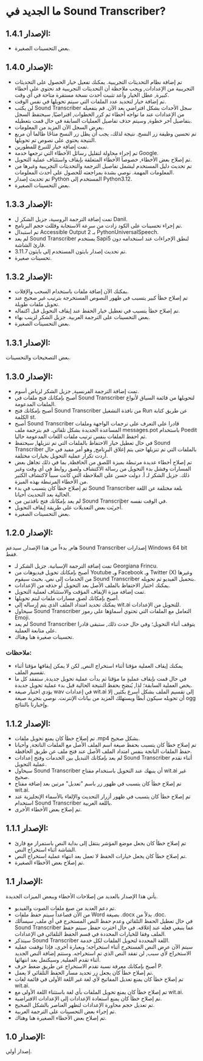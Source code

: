# ما الجديد في Sound Transcriber?

## الإصدار 1.4.1:

- بعض التحسينات الصغيرة.

## الإصدار 1.4.0:

- تم إضافة نظام التحديثات التجريبية. يمكنك تفعيل خيار الحصول على التحديثات التجريبية من الإعدادات, ويجب ملاحظة أن التحديثات التجريبية قد تحتوي على أخطاء كبيرة, عطل الخيار وأعد تثبيت أحدث نسخة مستقرة متاحة في أي وقت.
- تم إضافة خيار لتحديد عدد الملفات التي سيتم تحويلها في نفس الوقت.
- لن يكتب Sound Transcriber سجل الأحداث بشكل افتراضي بعد الآن. قم بتفعيله من الإعدادات عند ما تواجه أخطاء ثم كرر الخطوات, افتراضيًا, سيحتفظ السجل بتفاصيل آخر خطوة, وسيتم حذف تفاصيل العمليات السابقة في حال قمت بتعطيله.
- يعرض السجل الآن المزيد من المعلومات.
- تم تحسين وظيفة زر النسخ. نتيجة لذلك، يجب أن يظل زر النسخ متاحًا طالما أن مربع النتيجة يحتوي على نصوص تم تحويلها.
- تمت إضافة خيار للتبرع للمطورين.	
- تم إجراء محاولة لتقليل رسائل الأخطاء التي ترجعها خدمة Google.
- تم إصلاح بعض الأخطاء, خصوصأ الأخطاء المتعلقة بإيقاف واستئناف عملية التحويل.
- تم تحديث دليل المستخدم ليشمل تفاصيل الترجمة والتحديثات التجريبية وغيرها من المعلومات المهمة. نوصي بشدة بمراجعته للحصول على أحدث المعلومات.
- تم تحديث إصدار Python المستخدم إلى Python3.12.
- بعض التحسينات الصغيرة.

## الإصدار 1.3.3:

- تمت إضافة  الترجمة الروسية، جزيل الشكر ل Danil.
- تم إجراء تحسينات على الكود زادت من سرعة الاستجابة وقللت حجم البرنامج.
- تم استبدال Accessible Output 2 بـ PythonUniversalSpeech.
- لم يعد Sound Transcriber يستخدم Sapi5 لنطق الإجراءات عند استخدامه دون قارئ الشاشة.
- تم تحديث إصدار بايثون المستخدم إلى بايثون 3.11.7.
- تحسينات صغيرة.

## الإصدار 1.3.2:

- يمكنك الآن إضافة ملفات باستخدام السحب والإفلات.
- تم إصلاح خطأ كبير يتسبب في ظهور النصوص المستخرجة بترتيب غير صحيح عند تحويل ملفات طويلة.
- تم إصلاح خطأ يتسبب في تعطيل خيار الحفظ عند إيقاف التحويل قبل اكتماله.
- بعض التحسينات على الترجمة العربية. جزيل الشكر لزينب بهاء.
- بعض التحسينات الصغيرة.

## الإصدار 1.3.1:

بعض التصحيحات والتحسينات.

## الإصدار 1.3.0:

- تمت إضافة الترجمة الفرنسية, جزيل الشكر لرياض أسوم.
- أصبح بإمكانك فتح ملفات في Sound Transcriber لتحويلها من قائمة السياق لأنواع الملفات المدعومة.
- أصبح بإمكانك فتح Sound Transcriber من نافذة التشغيل Run عن طريق كتابة الكلمة st.
- أصبح Sound Transcriber قادرا على التعرف على ترجمات الواجهة وملفات المساعدة الجديدة بشكل تلقائي. قم بترجمة ملف messages.pot باستخدام Poedit ثم احفظ الملفات بنفس ترتيب ملفات اللغات المدعومة حاليا.
- في حال تعطيل خيار الاحتفاظ بالملفات التي تم تنزيلها, سيحتفظ Sound Transcriber بالملفات التي تم تنزيلها حتى يتم إغلاق البرنامج, وهو أمر مفيد في حال أردت تكرار عملية التحويل بخيارات مختلفة.
- تم إصلاح أخطاء عديدة مرتبطة بميزة اللصق من الحافظة, بما في ذلك تجاهل بعض المسارات وفشل بدء التحويل من رسالة الاكتشاف ولصق روابط في أي وقت وغير ذلك. جزيل الشكر لـ أ. دولت حسن على الملاحظة التي كانت سبباً لاكتشاف الكثير من الأخطاء المرتبطة بهذه الميزة.
- تم إصلاح خطأ كان يتسبب في بدء Sound Transcriber بلغة مختلفة عن اللغة الحالية بعد التحديث أحيانا.
- لم يعد بإمكانك فتح نافذتين من Sound Transcriber في الوقت نفسه.
- أُجريَت بعض التعديلات على طريقة إيقاف التحويل.
- بعض التحسينات الصغيرة.

## الإصدار 1.2.0:

هام, بدءاً من هذا الإصدار, سيدعم Sound Transcriber إصدارات Windows 64 bit فقط.

- تمت إضافة الترجمة الإسبانية. جزيل الشكر لـ Georgiana Frincu.
- أصبح بإمكانك تحويل فيديوهات من Youtube وـ Facebook وـ Twitter (X) وغيرها من الخدمات إلى نص، بحيث سيقوم Sound Transcriber بتحميل الفيديو ثم تحويله.
- يمكنك اختيار الاحتفاظ بالملف الأصل بعد التحويل أو حذفه من الإعدادات.
- تمت إضافة ميزة الإيقاف المؤقت والاستئناف لعملية التحويل.
- أصبح بإمكانك لصق مسارات ملفات ليتم تحويلها.
- يمكنك تحديد امتداد الملف الذي يتم إرساله إلى wit.ai للتحويل من الإعدادات.
- سيحاول Sound Transcriber التعامل مع الملفات التي تحتوي أسماؤها على رموز Emoji.
- لم يعد Sound Transcriber يتوقف أثناء التحويل؛ وفي حال حدث ذلك, ستبقى قادرا على متابعة العملية.
- تحسينات صغيرة هنا وهناك.

### ملاحظات:

- يمكنك إيقاف العملية مؤقتا أثناء استخراج النص, لكن لا يمكن إيقافها مؤقتا أثناء تقسيم الملف.
- في حال قمت بإيقاف عمليةٍ ما مؤقتا ثم بدأت عملية تحويل جديدة, ستفقد كل ما يخص العملية السابقة؛ لذا, يُنصَح بحفظ النتيجة الحالية قبل بدء عملية تحويل جديدة.
- يؤدي اختيار صيغة wav في إعدادات wit.ai إلى تقسيم الملف بشكل أسرع بكثير, إلا أن تحويله سيكون أبطأ ويستهلك المزيد من بيانات الإنترنت. نوصي بتجربة صيغة ogg وإخبارنا بالنتائج.

## الإصدار 1.1.2:

- تم إصلاح خطأ كان يمنع تحويل ملفات .mp4 بشكل صحيح.
- تم إصلاح خطأ كان يتسبب بحفظ صيغة اسم الملف الأصل مع الملفات الناتجة, وأحيانا حفظ الملفات الناتجة بنفس امتداد الملف الأصل عند فتح ملف عن طريق الحافظة.
- لم يعد بإمكانك التبديل بين الخدمات وفتح إعدادات Sound Transcriber أثناء تقدم عملية التحويل.
- سيحاول Sound Transcriber أن ينبهك عند التحويل باستخدام مفتاح wit.ai غير صحيح.
- تم إصلاح خطأ كان يتسبب في ظهور زر باسم "تعديل" مرتين بعد إضافة مفتاح wit.ai.
- تم إصلاح خطأ كان يتسبب في ظهور أزرار التحديث والإلغاء بالأسماء الإنجليزية عند استخدام Sound Transcriber باللغة العربية.
- تم إصلاح بعض الأخطاء الأخرى.

## الإصدار 1.1.1:

- تم إصلاح خطأ كان يجعل موضع المؤشر ينتقل إلى بداية النص باستمرار مع قارئ الشاشة أثناء استخراج النص.
- تم إصلاح خطأ كان يجعل خيارات الحفظ لا تعمل بعد انتهاء عملية استخراج النص.
- تم إصلاح بعض الأخطاء الصغيرة.

## الإصدار 1.1:

يأتي هذا الإصدار بالعديد من إصلاحات الأخطاء وببعض الميزات الجديدة.

- تم دعم العديد من صيغ ملفات الصوت والفيديو.
- من الآن فصاعداً سيتم حفظ ملفات Word بصيغة .docx بدلاً من .doc.
- في حال تعطيل الحفظ التلقائي وعدم حفظ النص المستخرج في أي ملف, سيسألك Sound Transcriber عما ينبغي فعله عند إغلاقه. في حال اخترت حفظ, سيتم حفظ الملف وفقا للخيارات المحددة في قسم الحفظ التلقائي في الإعدادات.
- سيتذكر Sound Transcriber اللغة المحددة لتحويل الملفات لكل خدمة.
- سيتم الآن عرض النص المستخرج أثناء استخراجه؛ وبعبارة أخرى، فإذا توقفت عملية الاستخراج لأي سبب, لن تفقد النص الذي تم استخراجه. وستتم إضافة النص الجديد أثناء تقدم العملية, وسيكتمل بعد انتهائها.
- أصبح بإمكانك معرفة نسبة تقدم الاستخراج عن طريق ضغط حرف P.
- تم إصلاح خطأ كان يجعل زر تحديد مسار الحفظ التلقائي لا يعمل.
- تم إصلاح خطأ كان يمنع تعديل المفاتيح لأي لغة غير اللغة الأولى في قائمة لغات wit.ai.
- تم إصلاح خطأ كان يمنع تحويل الملفات بأي لغة باستثناء اللغة الأولى مع wit.ai.
- تم إصلاح خطأ كان يمنع استعادة الإعدادات إلى الإعدادات الافتراضية.
- تم تعديل حجم محاورة الإعدادات لتظهر العناصر بالشكل الصحيح.
- تم إجراء بعض التحسينات على الترجمة العربية.
- تم إصلاح بعض الأخطاء الصغيرة هنا وهناك.

## الإصدار 1.0:

إصدار أولي.
